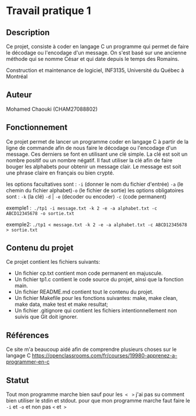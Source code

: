 # Travail pratique 1

## Description

Ce projet, consiste à coder en langage C un programme qui permet de faire 
le décodage ou l'encodage d'un message. On s'est basé sur une ancienne méthode
qui se nomme César et qui date depuis le temps des Romains. 

Construction et maintenance de logiciel, INF3135, Université du Québec à Montréal

## Auteur

Mohamed Chaouki (CHAM27088802)

## Fonctionnement
   
Ce projet permet de lancer un programme coder en langage C à partir
de la ligne de commande afin de nous faire le décodage ou l'encodage
d'un message. Ces derniers se font en utilisant une clé simple.
La clé est soit un nombre positif ou un nombre négatif. Il faut utiliser
la clé afin de faire bouger les alphabets pour obtenir un message clair.
Le message est soit une phrase claire en français ou bien crypté.

les options facultatives sont : ```-i``` (donner le nom du fichier d'entrée) ```-a``` (le chemin du fichier alphabet)```-o``` (le fichier de sortie)
les options obligatoires sont : ```-k``` (la clé) ```-d``` | ```-e``` (decoder ou encoder) ```-c``` (code permanent)

exemple1 :``` ./tp1 -i message.txt -k 2 -e -a alphabet.txt -c ABCD12345678 -o sortie.txt``` 

exemple2: ```./tp1 < message.txt -k 2 -e -a alphabet.txt -c ABCD12345678 > sortie.txt ```
## Contenu du projet

Ce projet contient les fichiers suivants:

- Un fichier cp.txt contient mon code permanent en majuscule.
- Un fichier tp1.c contient le code source du projet, ainsi que la fonction main.
- Un fichier README.md contient tout le contenu du projet.
- Un fichier Makefile pour les fonctions suivantes: make, make clean, make data, make test et make resultat;
- Un fichier .gitignore qui contient les fichiers intentionnellement non suivis que Git doit ignorer.

## Références
Ce site m'a beaucoup aidé  afin de comprendre plusieurs choses sur le langage C https://openclassrooms.com/fr/courses/19980-apprenez-a-programmer-en-c   

## Statut

Tout mon programme marche bien sauf pour les``` <``` ``` >``` j'ai pas su comment bien utiliser le stdin et stdout. pour que mon programme marche faut faire le ```-i``` et ```-o``` et non pas ```<```
 et``` >```
